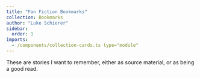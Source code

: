 ```yaml
---
title: "Fan Fiction Bookmarks"
collection: Bookmarks
author: "Luke Schierer"
sidebar:
  order: 1
imports:
  - /components/collection-cards.ts type="module"
---
```


These are stories I want to remember, either as source material, or as being a
good read.

<collection-cardgrid collection="Searches"></collection-cardgrid>
